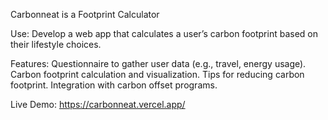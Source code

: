 Carbonneat is a Footprint Calculator

Use: Develop a web app that calculates a user’s carbon footprint based on their lifestyle choices.

Features:
Questionnaire to gather user data (e.g., travel, energy usage).
Carbon footprint calculation and visualization.
Tips for reducing carbon footprint.
Integration with carbon offset programs.

Live Demo: https://carbonneat.vercel.app/
